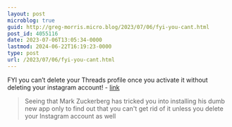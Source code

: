 ```yaml
---
layout: post
microblog: true
guid: http://greg-morris.micro.blog/2023/07/06/fyi-you-cant.html
post_id: 4055116
date: 2023-07-06T13:05:34-0000
lastmod: 2024-06-22T16:19:23-0000
type: post
url: /2023/07/06/fyi-you-cant.html
---
```

FYI you can’t delete your Threads profile once you activate it without deleting your instagram account! - [link](https://gist.github.com/fanfare/a9d0e03aa7b0d45084e29bc10547eaea)

> Seeing that Mark Zuckerberg has tricked you into installing his dumb new app only to find out that you can't get rid of it unless you delete your Instagram account as well
